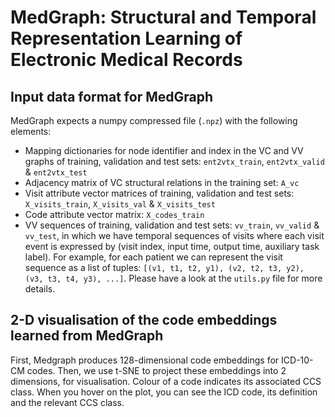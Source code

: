 # MedGraph: Structural and Temporal Representation Learning of Electronic Medical Records

Input data format for MedGraph
-

MedGraph expects a numpy compressed file (`.npz`) with the following elements:

- Mapping dictionaries for node identifier and index in the VC and VV graphs of training, validation and test sets: `ent2vtx_train`, `ent2vtx_valid` & `ent2vtx_test`
- Adjacency matrix of VC structural relations in the training set: `A_vc`
- Visit attribute vector matrices of training, validation and test sets: `X_visits_train`, `X_visits_val` & `X_visits_test`
- Code attribute vector matrix: `X_codes_train`
- VV sequences of training, validation and test sets: `vv_train`, `vv_valid` & `vv_test`, in which we have temporal sequences of visits where each visit event is expressed by (visit index, input time, output time, auxiliary task label). For example, for each patient we can represent the visit sequence as a list of tuples: `[(v1, t1, t2, y1), (v2, t2, t3, y2), (v3, t3, t4, y3), ...]`. Please have a look at the `utils.py` file for more details.

2-D visualisation of the code embeddings learned from MedGraph
-

First, Medgraph produces 128-dimensional code embeddings for ICD-10-CM codes.
Then, we use t-SNE to project these embeddings into 2 dimensions, for visualisation.
Colour of a code indicates its associated CCS class.
When you hover on the plot, you can see the ICD code, its definition and the relevant CCS class.
